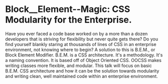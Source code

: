 # Block__Element--Magic: CSS Modularity for the Enterprise.
Have you ever faced a code base worked on by a more than a dozen developers that is striving for flexibility but never quite gets there? Do you find yourself blankly staring at thousands of lines of CSS in an enterprise environment, not knowing where to begin? A solution to this is B.E.M., or Block Element Modifier. B.E.M. is a CSS architecture. It's a methodology. It's a naming convention. It is based off of Object Oriented CSS. OOCSS makes writing classes more flexible, and modular. This talk will focus on basic B.E.M. CSS architecture and how it can be the solution towards modularity and writing clean, well maintained code within an enterprise environment.

